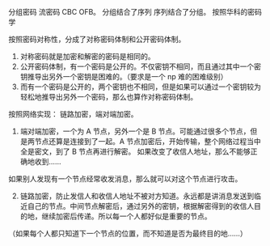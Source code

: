 分组密码 流密码 CBC OFB。
分组结合了序列 序列结合了分组。
按照华科的密码学

按照密码对称性，分成了对称密码体制和公开密码体制。
1. 对称密码就是加密和解密的密码是相同的。
2. 公开密码体制，有一个密码是公开的。不仅密钥不相同，而且通过其中一个密钥推导出另外一个密钥是困难的。（要求是一个 np 难的困难级别）
3. 而有一个密码是公开的，两个密钥也不相同，但是如果可以通过一个密钥较为轻松地推导出另外一个密码，那么也算作对称密码体制。

按照网络实现：
链路加密，端对端加密。
1. 端对端加密，一个为 A 节点，另外一个是 B 节点。可能通过很多个节点，但是两节点还算是连接到了一起。A 节点加密后，开始传输，整个网络过程当中全是密文，到了 B 节点再进行解密。
如果改变了收信人地址，那么不能够正确地收到……

如果别人发现有一个节点经常收发消息，那么就可以对这个节点进行攻击。

2. 链路加密，防止发信人和收信人地址不被对方知道。永远都是讲消息发送到临近自己的节点。中间节点解密后，通过另外的密钥，根据解密得到的收信人目的地，继续加密后传递。所以每一个人都好似是重要的节点。 

（如果每个人都只知道下一个节点的位置，而不知道是否为最终目的地……）
